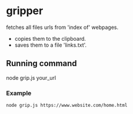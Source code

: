 # gripper

fetches all files urls from 'index of' webpages.

- copies them to the clipboard.
- saves them to a file 'links.txt'.

## Running command

node grip.js your_url

### Example

```sh
node grip.js https://www.website.com/home.html
```
